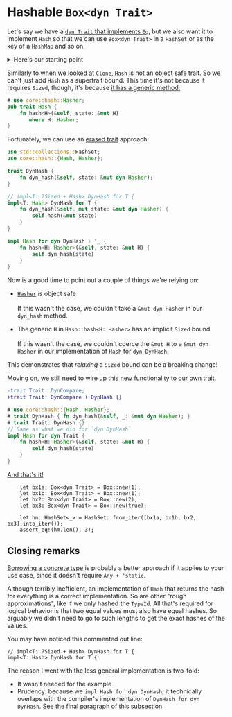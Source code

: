 # Hashable `Box<dyn Trait>`

Let's say we have a [`dyn Trait` that implements `Eq`](./dyn-trait-eq.md), but we also want it to implement `Hash`
so that we can use `Box<dyn Trait>` in a `HashSet` or as the key of a `HashMap` and so on.

<details>
<summary>Here's our starting point</summary>

The only update from [before](./dyn-trait-eq.md) is to require `Eq`:
```diff
-impl<T: Any + PartialOrd> DynCompare for T {
+impl<T: Any + PartialOrd + Eq> DynCompare for T {

+impl Eq for dyn DynCompare {}
+impl Eq for dyn Trait {}
```

The complete code:
```rust
use core::cmp::Ordering;
use std::any::Any;

trait AsDynCompare: Any {
    fn as_any(&self) -> &dyn Any;
    fn as_dyn_compare(&self) -> &dyn DynCompare;
}

// Sized types only
impl<T: Any + DynCompare> AsDynCompare for T {
    fn as_any(&self) -> &dyn Any {
        self
    }
    fn as_dyn_compare(&self) -> &dyn DynCompare {
        self
    }
}

trait DynCompare: AsDynCompare {
    fn dyn_eq(&self, other: &dyn DynCompare) -> bool;
    fn dyn_partial_cmp(&self, other: &dyn DynCompare) -> Option<Ordering>;
}

impl<T: Any + PartialOrd + Eq> DynCompare for T {
    fn dyn_eq(&self, other: &dyn DynCompare) -> bool {
        if let Some(other) = other.as_any().downcast_ref::<Self>() {
            self == other
        } else {
            false
        }
    }

    fn dyn_partial_cmp(&self, other: &dyn DynCompare) -> Option<Ordering> {
        other
            .as_any()
            .downcast_ref::<Self>()
            .and_then(|other| self.partial_cmp(other))
    }
}

impl Eq for dyn DynCompare {}
impl PartialEq<dyn DynCompare> for dyn DynCompare {
    fn eq(&self, other: &dyn DynCompare) -> bool {
        self.dyn_eq(other)
    }
}

impl PartialOrd<dyn DynCompare> for dyn DynCompare {
    fn partial_cmp(&self, other: &dyn DynCompare) -> Option<Ordering> {
        self.dyn_partial_cmp(other)
    }
}

trait Trait: DynCompare {}
impl Trait for i32 {}
impl Trait for bool {}

impl Eq for dyn Trait {}
impl PartialEq<dyn Trait> for dyn Trait {
    fn eq(&self, other: &dyn Trait) -> bool {
        self.as_dyn_compare() == other.as_dyn_compare()
    }
}

impl PartialOrd<dyn Trait> for dyn Trait {
    fn partial_cmp(&self, other: &dyn Trait) -> Option<Ordering> {
        self.as_dyn_compare().partial_cmp(other.as_dyn_compare())
    }
}

impl PartialEq<&Self> for Box<dyn Trait> {
    fn eq(&self, other: &&Self) -> bool {
        <Self as PartialEq>::eq(self, *other)
    }
}

impl PartialOrd<&Self> for Box<dyn Trait> {
    fn partial_cmp(&self, other: &&Self) -> Option<Ordering> {
        <Self as PartialOrd>::partial_cmp(self, *other)
    }
}
```

---

</details>

Similarly to [when we looked at `Clone`,](./dyn-trait-clone.md) `Hash` is not an object safe trait.  So we can't
just add `Hash` as a supertrait bound.  This time it's not because it requires `Sized`, though, it's because
[it has a generic method:](https://doc.rust-lang.org/std/hash/trait.Hash.html#tymethod.hash)
```rust
# use core::hash::Hasher;
pub trait Hash {
    fn hash<H>(&self, state: &mut H)
       where H: Hasher;
}
```

Fortunately, we can use an [erased trait](./dyn-trait-erased.md) approach:

```rust
use std::collections::HashSet;
use core::hash::{Hash, Hasher};

trait DynHash {
    fn dyn_hash(&self, state: &mut dyn Hasher);
}

// impl<T: ?Sized + Hash> DynHash for T {
impl<T: Hash> DynHash for T {
    fn dyn_hash(&self, mut state: &mut dyn Hasher) {
        self.hash(&mut state)
    }
}

impl Hash for dyn DynHash + '_ {
    fn hash<H: Hasher>(&self, state: &mut H) {
        self.dyn_hash(state)
    }
}
```
Now is a good time to point out a couple of things we're relying on:
- [`Hasher`](https://doc.rust-lang.org/std/hash/trait.Hasher.html) *is* object safe
    <br><br>If this wasn't the case, we couldn't take a `&mut dyn Hasher` in our `dyn_hash` method.

- The generic `H` in `Hash::hash<H: Hasher>` has an implicit `Sized` bound
    <br><br>If this wasn't the case, we couldn't coerce the `&mut H` to a `&mut dyn Hasher`
    in our implementation of `Hash` for `dyn DynHash`.

This demonstrates that *relaxing* a `Sized` bound can be a breaking change!


Moving on, we still need to wire up this new functionality to our own trait.
```diff
-trait Trait: DynCompare;
+trait Trait: DynCompare + DynHash {}
```
```rust
# use core::hash::{Hash, Hasher};
# trait DynHash { fn dyn_hash(&self, _: &mut dyn Hasher); }
# trait Trait: DynHash {}
// Same as what we did for `dyn DynHash`
impl Hash for dyn Trait {
    fn hash<H: Hasher>(&self, state: &mut H) {
        self.dyn_hash(state)
    }
}
```
[And that's it!](https://play.rust-lang.org/?version=stable&mode=debug&edition=2021&gist=de3908f78bbeeb4da109ca0fa8e1d53b)
```rust,ignore
    let bx1a: Box<dyn Trait> = Box::new(1);
    let bx1b: Box<dyn Trait> = Box::new(1);
    let bx2: Box<dyn Trait> = Box::new(2);
    let bx3: Box<dyn Trait> = Box::new(true);

    let hm: HashSet<_> = HashSet::from_iter([bx1a, bx1b, bx2, bx3].into_iter());
    assert_eq!(hm.len(), 3);

```

## Closing remarks

[Borrowing a concrete type](dyn-trait-borrow.html) is probably a better approach if it applies
to your use case, since it doesn't require `Any + 'static`.

Although terribly inefficient, an implementation of `Hash` that returns the hash for everything
is a correct implementation.  So are other "rough approximations", like if we only hashed the
`TypeId`.  All that's required for logical behavior is that two equal values must also have
equal hashes.  So arguably we didn't need to go to such lengths to get the exact hashes of the
values.

You may have noticed this commented out line:
```rust,ignore
// impl<T: ?Sized + Hash> DynHash for T {
impl<T: Hash> DynHash for T {
```

The reason I went with the less general implementation is two-fold:
- It wasn't needed for the example
- Prudency: because we `impl Hash for dyn DynHash`, it technically overlaps with the compiler's implementation of `DynHash for dyn DynHash`.
[See the final paragraph of this subsection.](http://localhost:3000/dyn-trait-impls.html#the-implementation-cannot-be-directly-overrode)



